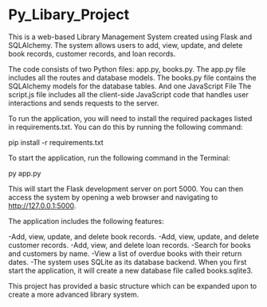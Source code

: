 # Py_Libary_Project
This is a web-based Library Management System created using Flask and SQLAlchemy. The system allows users to add, view, update, and delete book records, customer records, and loan records.

The code consists of two Python files: app.py, books.py. The app.py file includes all the routes and database models. The books.py file contains the SQLAlchemy models for the database tables.
And one JavaScript File The script.js file includes all the client-side JavaScript code that handles user interactions and sends requests to the server.

To run the application, you will need to install the required packages listed in requirements.txt. You can do this by running the following command:

pip install -r requirements.txt

To start the application, run the following command in the Terminal:

py app.py

This will start the Flask development server on port 5000. You can then access the system by opening a web browser and navigating to http://127.0.0.1:5000.

The application includes the following features:

-Add, view, update, and delete book records.
-Add, view, update, and delete customer records.
-Add, view, and delete loan records.
-Search for books and customers by name.
-View a list of overdue books with their return dates.
-The system uses SQLite as its database backend. When you first start the application, it will create a new database file called books.sqlite3.

This project has provided a basic structure which can be expanded upon to create a more advanced library system.
